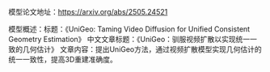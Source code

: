模型论文地址：https://arxiv.org/abs/2505.24521

模型概述：标题：《UniGeo: Taming Video Diffusion for Unified Consistent Geometry Estimation》
中文文章标题：《UniGeo：驯服视频扩散以实现统一一致的几何估计》
文章内容：提出UniGeo方法，通过视频扩散模型实现几何估计的统一一致性，提高3D重建准确度。
